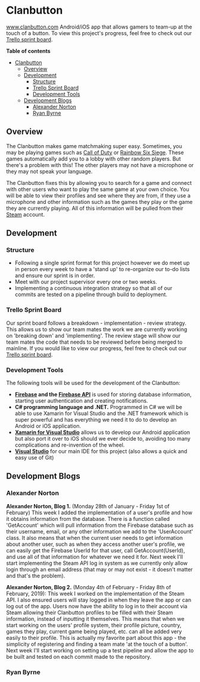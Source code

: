 # Clanbutton
www.clanbutton.com
Android/iOS app that allows gamers to team-up at the touch of a button.
To view this project's progress, feel free to check out our [Trello sprint board](https://trello.com/b/bvCITjii/sprint-board).

**Table of contents**
- [Clanbutton](#clanbutton)
  * [Overview](#overview)
  * [Development](#development)
    + [Structure](#structure)
    + [Trello Sprint Board](#trello-sprint-board)
    + [Development Tools](#development-tools)
  * [Development Blogs](#development-blogs)
    + [Alexander Norton](#alexander-norton)
    + [Ryan Byrne](#ryan-byrne)

## Overview
The Clanbutton makes game matchmaking super easy.
Sometimes, you may be playing games such as [Call of Duty](https://en.wikipedia.org/wiki/Call_of_Duty) or [Rainbow Six Siege](https://en.wikipedia.org/wiki/Tom_Clancy%27s_Rainbow_Six_Siege). These games automatically add you to a lobby with other random players. But there's a problem with this! The other players may not have a microphone or they may not speak your language. 

The Clanbutton fixes this by allowing you to search for a game and connect with other users who want to play the same game at your own choice. You will be able to view their profiles and see where they are from, if they use a microphone and other information such as the games they play or the game they are currently playing. All of this information will be pulled from their [Steam](https://en.wikipedia.org/wiki/Steam_(software)) account.

## Development
### Structure
*  Following a single sprint format for this project however we do meet up in person every week to have a 'stand up' to re-organize our to-do lists and ensure our sprint is in order.
* Meet with our project supervisor every one or two weeks.
* Implementing a continuous integration strategy so that all of our commits are tested on a pipeline through build to deployment.

### Trello Sprint Board
Our sprint board follows a breakdown - implementation - review strategy. This allows us to show our team mates the work we are currently working on 'breaking down' and 'implementing'. The review stage will show our team mates the code that needs to be reviewed before being merged to mainline.
If you would like to view our progress, feel free to check out our [Trello sprint board](https://trello.com/b/bvCITjii/sprint-board).

### Development Tools
The following tools will be used for the development of the Clanbutton:
* **[Firebase](https://firebase.google.com/) and the [Firebase API](https://firebase.google.com/docs/reference/)** is used for storing database information, starting user authentication and creating notifications.
* **C# programming language and .NET.** Programmed in C# we will be able to use Xamarin for Visual Studio and the .NET framework which is super powerful and has everything we need it to do to develop an Android or iOS application.
* **[Xamarin for Visual Studio](https://visualstudio.microsoft.com/xamarin/)** allows us to develop our Android application but also port it over to iOS should we ever decide to, avoiding too many complications and re-invention of the wheel.
* **[Visual Studio](https://visualstudio.microsoft.com/)** for our main IDE for this project (also allows a quick and easy use of Git)

## Development Blogs

### Alexander Norton

**Alexander Norton, Blog 1.**
(Monday 28th of January - Friday 1st of February)
This week I added the implementation of a user's profile and how it obtains information from the database. There is a function called 'GetAccount' which will pull information from the Firebase database such as their username, email, or any other information we add to the 'UserAccount' class. It also means that when the current user needs to get information about another user, such as when they access another user's profile, we can easily get the Firebase UserId for that user, call GetAccount(UserId), and use all of that information for whatever we need it for.
Next week I'll start implementing the Steam API log in system as we currently only allow login through an email address (that may or may not exist - it doesn't matter and that's the problem).

**Alexander Norton, Blog 2.**
(Monday 4th of February - Friday 8th of February, 2019):
This week I worked on the implementation of the Steam API. I also ensured users will stay logged in when they leave the app or can log out of the app.
Users now have the ability to log in to their account via Steam allowing their Clanbutton profiles to be filled with their Steam information, instead of inputting it themselves. This means that when we start working on the users' profile system, their profile picture, country, games they play, current game being played, etc. can all be added very easily to their profile. This is actually my favorite part about this app - the simplicity of registering and finding a team mate 'at the touch of a button'.
Next week I'll start working on setting up a test pipeline and allow the app to be built and tested on each commit made to the repository.

### Ryan Byrne